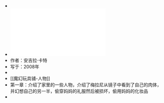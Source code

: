 -
- ![魔幻玩具铺 (安吉拉·卡特)_B0099MS56Q_Chinese (Z-Library).pdf](../assets/魔幻玩具铺_(安吉拉·卡特)_B0099MS56Q_Chinese_(Z-Library)_1697013416864_0.pdf)
- 作者：安吉拉·卡特
- 写于：2008年
-
- [[魔幻玩具铺-人物]]
- 第一章：介绍了家里的一些人物，介绍了梅拉尼从镜子中看到了自己的肉体，并幻想自己的另一半，偷穿妈妈的礼服然后被损坏，偷用妈妈的化妆品
-
